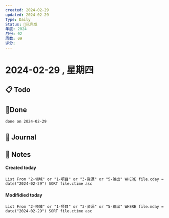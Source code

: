 ```yaml
---
created: 2024-02-29
updated: 2024-02-29
Type: Daily
Status: 🎃已完成
年度: 2024
月份: 02
周数: 09
评分:
---
```

# 2024-02-29 , 星期四

## 📋 Todo

## 🍰Done
```tasks
done on 2024-02-29
```

## 📆 Journal


## 📑 Notes


#### Created today

```dataview
List From "2-领域" or "1-项目" or "3-资源" or "5-输出" WHERE file.cday = date("2024-02-29") SORT file.ctime asc
```


#### Modifidied today

```dataview
List From "2-领域" or "1-项目" or "3-资源" or "5-输出" WHERE file.mday = date("2024-02-29") SORT file.ctime asc
```